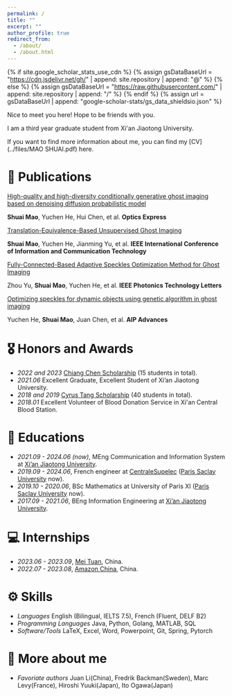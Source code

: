 ```yaml
---
permalink: /
title: ""
excerpt: ""
author_profile: true
redirect_from: 
  - /about/
  - /about.html
---
```


{% if site.google_scholar_stats_use_cdn %}
{% assign gsDataBaseUrl = "https://cdn.jsdelivr.net/gh/" | append: site.repository | append: "@" %}
{% else %}
{% assign gsDataBaseUrl = "https://raw.githubusercontent.com/" | append: site.repository | append: "/" %}
{% endif %}
{% assign url = gsDataBaseUrl | append: "google-scholar-stats/gs_data_shieldsio.json" %}

<span class='anchor' id='about-me'></span>
Nice to meet you here! Hope to be friends with you.

I am a third year graduate student from Xi'an Jiaotong University.

If you want to find more information about me, you can find my [CV](../files/MAO SHUAI.pdf) here.


# 📝 Publications 
<!-- <div class='paper-box'><div class='paper-box-image'><div><div class="badge">CVPR 2016</div><img src='images/500x300.png' alt="sym" width="100%"></div></div>
<div class='paper-box-text' markdown="1"> -->
[High-quality and high-diversity conditionally generative ghost imaging based on denoising diffusion probabilistic model](../files/High-quality%20and%20high-diversity%20conditionally%20generative%20ghost%20imaging%20based%20on%20denoising%20diffusion%20probabilistic%20model.pdf)

**Shuai Mao**, Yuchen He, Hui Chen, et al.  **Optics Express**

[Translation-Equivalence-Based Unsupervised Ghost Imaging](../files/Translation-Equivalence-Based%20Unsupervised%20Ghost%20Imaging.pdf)

**Shuai Mao**, Yuchen He, Jianming Yu, et al.  **IEEE International Conference of Information and Communication Technology**

[Fully-Connected-Based Adaptive Speckles Optimization Method for Ghost Imaging](../files/Fully-Connected-Based_Adaptive_Speckles_Optimization_Method_for_Ghost_Imaging.pdf)

Zhou Yu, **Shuai Mao**, Yuchen He, et al.  **IEEE Photonics Technology Letters**

[Optimizing speckles for dynamic objects using genetic algorithm in ghost imaging](../files/Optimizing%20speckles%20for%20dynamic%20objects%20using%20genetic.pdf)

Yuchen He, **Shuai Mao**, Juan Chen, et al.  **AIP Advances**

# 🎖 Honors and Awards
- *2022 and 2023* [Chiang Chen Scholarship](http://www.ccicf.org.hk/en/scholarships/fellowship_b_06/) (15 students in total). 
- *2021.06* Excellent Graduate, Excellent Student of Xi’an Jiaotong University. 
- *2018 and 2019* [Cyrus Tang Scholarship](https://tangfoundation.org/cyrus-tang-foundation/ct-scholarship/introduction/) (40 students in total). 
- *2018.01* Excellent Volunteer of Blood Donation Service in Xi'an Central Blood Station. 

# 📖 Educations
- *2021.09 - 2024.06 (now)*, MEng Communication and Information System at [Xi’an Jiaotong University](http://eie.xjtu.edu.cn/en/index.htm). 
- *2019.09 - 2024.06*, French engineer at [CentraleSupelec](https://www.centralesupelec.fr/en) ([Paris Saclay University](https://www.universite-paris-saclay.fr/en) now). 
- *2019.10 - 2020.06*, BSc Mathematics at University of Paris XI ([Paris Saclay University](https://www.universite-paris-saclay.fr/en) now).
- *2017.09 - 2021.06*, BEng Information Engineering at [Xi’an Jiaotong University](http://eie.xjtu.edu.cn/en/index.htm).

# 💻 Internships
- *2023.06 - 2023.09*, [Mei Tuan](https://www.meituan.com/en-US/about-us), China.
- *2022.07 - 2023.08*, [Amazon China](https://www.meituan.com/en-US/about-us), China.

# ⚙️ Skills
- *Languages*    English (Bilingual, IELTS 7.5), French (Fluent, DELF B2)
- *Programming Languages*    Java, Python, Golang, MATLAB, SQL 
- *Software/Tools*    LaTeX, Excel, Word, Powerpoint, Git, Spring, Pytorch

# 💭 More about me
- *Favoriate authors* Juan Li(China), Fredrik Backman(Sweden), Marc Levy(France), Hiroshi Yuuki(Japan), Ito Ogawa(Japan)